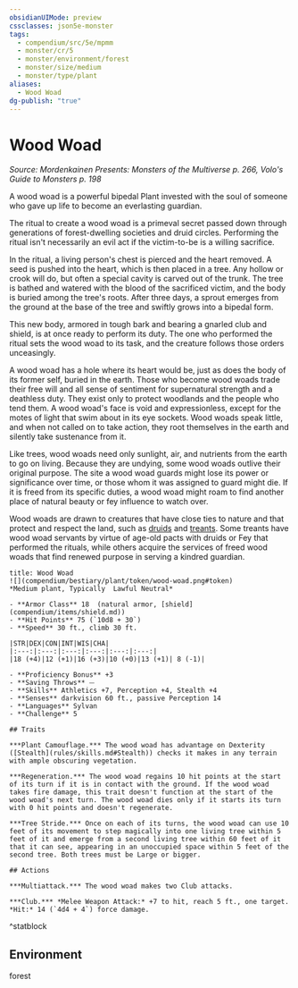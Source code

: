 ```yaml
---
obsidianUIMode: preview
cssclasses: json5e-monster
tags:
  - compendium/src/5e/mpmm
  - monster/cr/5
  - monster/environment/forest
  - monster/size/medium
  - monster/type/plant
aliases:
  - Wood Woad
dg-publish: "true"
---
```

# Wood Woad
*Source: Mordenkainen Presents: Monsters of the Multiverse p. 266, Volo's Guide to Monsters p. 198*  

A wood woad is a powerful bipedal Plant invested with the soul of someone who gave up life to become an everlasting guardian.

The ritual to create a wood woad is a primeval secret passed down through generations of forest-dwelling societies and druid circles. Performing the ritual isn't necessarily an evil act if the victim-to-be is a willing sacrifice.

In the ritual, a living person's chest is pierced and the heart removed. A seed is pushed into the heart, which is then placed in a tree. Any hollow or crook will do, but often a special cavity is carved out of the trunk. The tree is bathed and watered with the blood of the sacrificed victim, and the body is buried among the tree's roots. After three days, a sprout emerges from the ground at the base of the tree and swiftly grows into a bipedal form.

This new body, armored in tough bark and bearing a gnarled club and shield, is at once ready to perform its duty. The one who performed the ritual sets the wood woad to its task, and the creature follows those orders unceasingly.

A wood woad has a hole where its heart would be, just as does the body of its former self, buried in the earth. Those who become wood woads trade their free will and all sense of sentiment for supernatural strength and a deathless duty. They exist only to protect woodlands and the people who tend them. A wood woad's face is void and expressionless, except for the motes of light that swim about in its eye sockets. Wood woads speak little, and when not called on to take action, they root themselves in the earth and silently take sustenance from it.

Like trees, wood woads need only sunlight, air, and nutrients from the earth to go on living. Because they are undying, some wood woads outlive their original purpose. The site a wood woad guards might lose its power or significance over time, or those whom it was assigned to guard might die. If it is freed from its specific duties, a wood woad might roam to find another place of natural beauty or fey influence to watch over.

Wood woads are drawn to creatures that have close ties to nature and that protect and respect the land, such as [druids](compendium/bestiary/humanoid/druid.md) and [treants](compendium/bestiary/plant/treant.md). Some treants have wood woad servants by virtue of age-old pacts with druids or Fey that performed the rituals, while others acquire the services of freed wood woads that find renewed purpose in serving a kindred guardian.

```ad-statblock
title: Wood Woad
![](compendium/bestiary/plant/token/wood-woad.png#token)
*Medium plant, Typically  Lawful Neutral*

- **Armor Class** 18  (natural armor, [shield](compendium/items/shield.md))
- **Hit Points** 75 (`10d8 + 30`)
- **Speed** 30 ft., climb 30 ft.

|STR|DEX|CON|INT|WIS|CHA|
|:---:|:---:|:---:|:---:|:---:|:---:|
|18 (+4)|12 (+1)|16 (+3)|10 (+0)|13 (+1)| 8 (-1)|

- **Proficiency Bonus** +3
- **Saving Throws** ⏤
- **Skills** Athletics +7, Perception +4, Stealth +4
- **Senses** darkvision 60 ft., passive Perception 14
- **Languages** Sylvan
- **Challenge** 5

## Traits

***Plant Camouflage.*** The wood woad has advantage on Dexterity ([Stealth](rules/skills.md#Stealth)) checks it makes in any terrain with ample obscuring vegetation.

***Regeneration.*** The wood woad regains 10 hit points at the start of its turn if it is in contact with the ground. If the wood woad takes fire damage, this trait doesn't function at the start of the wood woad's next turn. The wood woad dies only if it starts its turn with 0 hit points and doesn't regenerate.

***Tree Stride.*** Once on each of its turns, the wood woad can use 10 feet of its movement to step magically into one living tree within 5 feet of it and emerge from a second living tree within 60 feet of it that it can see, appearing in an unoccupied space within 5 feet of the second tree. Both trees must be Large or bigger.

## Actions

***Multiattack.*** The wood woad makes two Club attacks.

***Club.*** *Melee Weapon Attack:* +7 to hit, reach 5 ft., one target. *Hit:* 14 (`4d4 + 4`) force damage.
```
^statblock

## Environment

forest